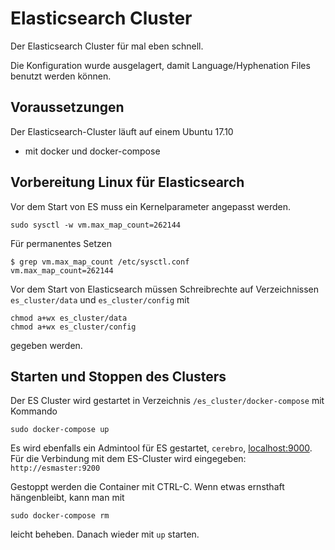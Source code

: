 # Elasticsearch Cluster

Der Elasticsearch Cluster für mal eben schnell.

Die Konfiguration wurde ausgelagert, damit Language/Hyphenation Files benutzt werden können.

## Voraussetzungen
Der Elasticsearch-Cluster läuft auf einem Ubuntu 17.10
* mit docker und docker-compose

## Vorbereitung Linux für Elasticsearch

Vor dem Start von ES muss ein Kernelparameter angepasst werden.
```
sudo sysctl -w vm.max_map_count=262144
```

Für permanentes Setzen
```
$ grep vm.max_map_count /etc/sysctl.conf
vm.max_map_count=262144
```

Vor dem Start von Elasticsearch müssen Schreibrechte auf Verzeichnissen `es_cluster/data` und `es_cluster/config` mit
```
chmod a+wx es_cluster/data
chmod a+wx es_cluster/config

```
gegeben werden.

## Starten und Stoppen des Clusters
Der ES Cluster wird gestartet in Verzeichnis `/es_cluster/docker-compose` mit Kommando
```
sudo docker-compose up
```

Es wird ebenfalls ein Admintool für ES gestartet, `cerebro`, [localhost:9000](http://localhost:9000).
Für die Verbindung mit dem ES-Cluster wird eingegeben:  `http://esmaster:9200`


Gestoppt werden die Container mit CTRL-C. Wenn etwas ernsthaft hängenbleibt, kann man mit
```
sudo docker-compose rm
```
leicht beheben. Danach wieder mit `up` starten.
